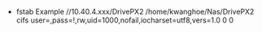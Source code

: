 * fstab Example
//10.40.4.xxx/DrivePX2 /home/kwanghoe/Nas/DrivePX2 cifs user=,pass=!,rw,uid=1000,nofail,iocharset=utf8,vers=1.0 0 0
